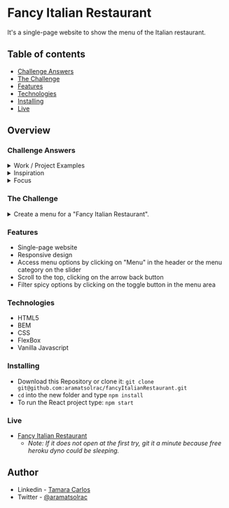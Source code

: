 # Fancy Italian Restaurant

It's a single-page website to show the menu of the Italian restaurant.

## Table of contents

- [Challenge Answers](#challenge-answers)
- [The Challenge](#the-challenge)
- [Features](#features)
- [Technologies](#technologies)
- [Installing](#installing)
- [Live](#live)

## Overview

### Challenge Answers

<details>
<summary>Work / Project Examples</summary>

## InStock Project

- It is an Inventory Management System app.
- I was responsible for attributing the front-end and back-end tickets to my teammates using Jira for this group project. We set a meeting and decided who would feel more comfortable doing each task.
- For the back-end, I did the delete routes for the API, and also, our group did pair programing to do the edit route.
- For the front-end, I did the react routes, I did the Warehouses and Warehouses Details pages, where I had to fetch the data and do the responsive design. Besides that, I also did the responsive design of the Inventory page and helped my teammate finish the Item Availability part of the "Add New Inventory Item" page.
- I also deployed the API and the App using Heroku.
- [In Stock Live](https://instockproject.herokuapp.com/)
  - _Note: If it does not open at the first try, git it a minute because free heroku dyno could be sleeping._
- Code is in a Private Repo.

## Advice App - Hackathon

- It's an app that gives random advice.
- My teammates and I built this app doing pair programming all the time. We did the API together and also the front-end.
- Communication was crucial to us during this hackathon so the group would deliver the app on time.
- I also deployed the API and the App using Heroku.
- [Advice Generator App](https://advice-generator-project.herokuapp.com/)
  - _Note: If it does not open at the first try, git it a minute because free heroku dyno could be sleeping._
- [Code](https://github.com/aramatsolrac/advice-generator-app)

## Movies Search - Hackathon

- It's an app that gets movies information from The Movie Database API.
  We all tried to fetch the data from the API, and once I got it, my teammates and I built the logic part by doing pair programming most of the time.
- We finalized the style together, fixing some bugs and improving some styles.
- I did the like button and showed my teammates how to do it.
- The team had a great connection. We were able to do most of the work together and deliver the project on time.
- I also deployed the App using GitPages.
- [Movies Search](https://aramatsolrac.github.io/moviesAPI/index.html)
- [Code](https://github.com/aramatsolrac/moviesAPI)

## Others Projects

- [Bootcamp Projects](https://github.com/aramatsolrac/brainstation-bootcamp)
- [Spacestagram](https://github.com/aramatsolrac/spacestagram)
- [Alura Challenge Front-end](https://github.com/aramatsolrac/alura-challenge-front-end)

</details>

<details>
<summary>Inspiration</summary>
  
- [sweetalert2](https://github.com/sweetalert2/sweetalert2)
    - Open source JS library that helps us create stylized alerts pop up.
    - I have been using this on many of the projects I have worked on. I think is accessible, and easy to understand how to apply it in a project.

- [Exercism](https://exercism.org/)

  - Open source project to practice algorithm using many different languages
  - I have been using this to practice JS when I have time.
  - It is a great platform for those who are starting to learn a new programming language.

- Some articles that i found really helpful on my journey:

  - [Save states by local storage and life cycle method](https://tomoharutsutsumi.medium.com/save-states-by-local-storage-and-life-cycle-method-f7d0aaf0c11e)
  - [How to Deploy Your React App to Heroku
    ](https://betterprogramming.pub/how-to-deploy-your-react-app-to-heroku-aedc28b218ae)

- Women in the teach who are an inspiration for me:
  - [Opinionated React](https://opinionatedreact.com/)
    - Sara is the author of the book Opinionated React, she is one of the speakers at the React Summit 2022.
  - [Krystal Campioni](https://krystalcampioni.com/)
    - Krystal's website is a great inspiration for me because it is different from anything else I have ever seen, and one day I want to be able to build something like that.
  - It is very inspiring for me to see Brazilian women, like Sara and Krystal, doing a great job in the community.

</details>

<details>
<summary>Focus</summary>
I would like to focus my efforts on Javascript to have a good and deep understanding of the base language I would use on my day to day basis. I want to actively participate in projects and understand the team's strategies to make decisions on how to help our clients. Work with other teams such as UX/UI to become a better front-end developer but also have contact with the back-end so I will continue to work as a full-stack developer. If I was given the opportunity to have a mentor, I would love to have feedback, code reviews, documentation and set personal goals to improve myself and grow in the company.
</details>

### The Challenge

<details>
<summary>Create a menu for a "Fancy Italian Restaurant".</summary>

## 1. Sorting

- In `index.js`, loop over `menuItems` and categorize them into sections based on each items assigned `type`
- Sort the items in each category by their `menuOrder`

## 2. Rendering

- Render the sorted results into the appropriate container with `index.html`
- Format any prices. For example, 8.5 becomes \$8.50
- Render the "spicy" icon next to any menu items where `spicy` is `true`

## 3. Styling

- Add some "italian menu" styling to boost your stores sales. Use Google Images if you need inspiration.

## 4. BONUS: Filtering

- Add a checkbox to toggle spicy options. When the checkbox is checked, the spicy options should be visible. It should be checked by default.

## 5. BONUS: What You'd Change

- Create a new file called "TODO.md". Add any additional changes you'd recommend making if this was a project you were working on for a real client.

</details>

### Features

- Single-page website
- Responsive design
- Access menu options by clicking on "Menu" in the header or the menu category on the slider
- Scroll to the top, clicking on the arrow back button
- Filter spicy options by clicking on the toggle button in the menu area

### Technologies

- HTML5
- BEM
- CSS
- FlexBox
- Vanilla Javascript

### Installing

- Download this Repository or clone it: 
`git clone git@github.com:aramatsolrac/fancyItalianRestaurant.git`
- `cd` into the new folder and type `npm install`
- To run the React project type: `npm start`

### Live

- [Fancy Italian Restaurant](https://fancy-italian-restaurant.herokuapp.com/)
  - _Note: If it does not open at the first try, git it a minute because free heroku dyno could be sleeping._  

## Author

- Linkedin - [Tamara Carlos](https://www.linkedin.com/in/tamaracarlos/)
- Twitter - [@aramatsolrac](https://twitter.com/aramatsolrac)
